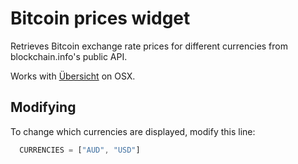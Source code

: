 Bitcoin prices widget
====================

Retrieves Bitcoin exchange rate prices for different currencies from
blockchain.info's public API.

Works with [Übersicht](http://tracesof.net/uebersicht/) on OSX.

Modifying
---------
To change which currencies are displayed, modify this line:

```javascript
  CURRENCIES = ["AUD", "USD"]
```
